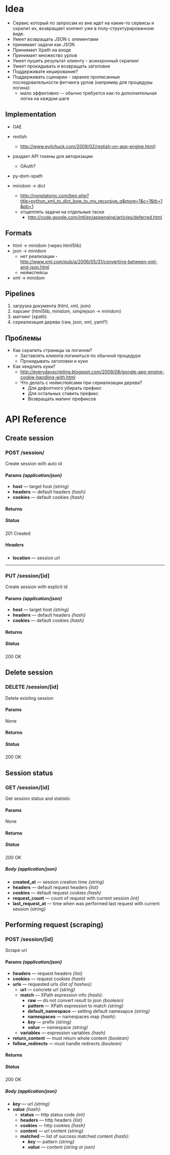 # Idea

 - Сервис который по запросам из вне идет на какие-то сервисы и скрапит их, возвращает контент уже в полу-структурированном виде.
 - Умеет возвращать JSON с элементами
 - принимает задачи как JSON
 - Принимает Xpath на входе
 - Принимает множество урлов
 - Умеет пушить результат клиенту - асинхронный скрапинг
 - Умеет прокидывать и возвращать заголовки
 - Поддерживате кеширование?
 - Поддерживать сценарии - заранее прописанные последовательности фетчинга урлов (например для процедуры логина):
    - мало эффективно -- обычно требуется как-то дополнительная логиа на каждом шаге

## Implementation

 - GAE
 - restish
    - http://www.evilchuck.com/2009/02/restish-on-app-engine.html)
 - раздает API токены для авторизации
    - OAuth?
 - py-dom-xpath

 - minidom -> dict
    - http://nonplatonic.com/ben.php?title=python_xml_to_dict_bow_to_my_recursive_g&more=1&c=1&tb=1&pb=1
    - отщеплять задачи на отдельные таски
       - http://code.google.com/intl/en/appengine/articles/deferred.html

## Formats

 - html -> minidom (через html5lib)
 - json -> minidom
    - нет реализации - http://www.xml.com/pub/a/2006/05/31/converting-between-xml-and-json.html
    - неймспейсы
 - xml -> minidom

## Pipelines

  1. загрузка документа (html, xml, json)
  2. парсинг (html5lib, minidom, simplejson -> minidom)
  3. матчинг (xpath)
  4. сериализация дерева (raw, json, xml, yaml?)

## Проблемы

 - Как скрапить страницы за логином?
    - Заставлять клиента логиниться по обычной процедуре
    - Прокидывать заголовки и куки
 - Как хендлить куки?
    - http://everydayscripting.blogspot.com/2009/08/google-app-engine-cookie-handling-with.html
    - Что делать с неймспейсами при сериализации дерева?
       - Для дефолтного убирать префикс
       - Для остальных ставить префикс
       - Возвращать мапинг префиксов

# API Reference

## Create session

### POST /session/
Create session with auto id

#### Params _{application/json}_
 - **host** &mdash; target host _{string}_
 - **headers** &mdash; default headers _{hash}_
 - **cookies** &mdash; default cookies _{hash}_

#### Returns

##### Status
201 Created

##### Headers
 - **location** &mdash; session url
___

### PUT /session/[id]
Create session with explicit id

#### Params _{application/json}_
 - **host** &mdash; target host _{string}_
 - **headers** &mdash; default headers _{hash}_
 - **cookies** &mdash; default cookies _{hash}_

#### Returns

##### Status
200 OK

## Delete session

### DELETE /session/[id]
Delete existing session

#### Params
None

#### Returns

##### Status
200 OK

## Session status

### GET /session/[id]
Get session status and statistic

#### Params
None

#### Returns

##### Status
200 OK

##### Body _{application/json}_
 - **created_at** &mdash; session creation time _{string}_
 - **headers** &mdash; default request headers _{list}_
 - **cookies** &mdash; default request cookies _{hash}_
 - **request_count** &mdash; count of request with current session _{int}_
 - **last_request_at** &mdash; time when was performed last request with current session _{string}_

## Performing request (scraping)

### POST /session/[id]
Scrape url

#### Params _{application/json}_
 - **headers** &mdash; request headers _{list}_
 - **cookies** &mdash; request cookies _{hash}_
 - **urls** &mdash; requested urls _{list of hashes}_:
    - **url** &mdash; concrete url _{string}_
    - **match** &mdash; XPath expression info _{hash}_:
       - **raw** &mdash; do not convert result to json _{boolean}_
       - **pattern** &mdash; XPath expression to match _{string}_
       - **default_namespace** &mdash; setting default namesapce _{string}_
       - **namespaces** &mdash; namespaces map _{hash}_:
       - _**key**_ &mdash; prefix _{string}_
       - _**value**_ &mdash; namespace _{string}_
    - **variables** &mdash; expression variables _{hash}_
 - **return_content** &mdash; must return whole content _{boolean}_
 - **follow_redirects** &mdash; must handle redirects _{boolean}_

#### Returns

##### Status
200 OK

##### Body _{application/json}_
 - _**key**_ &mdash; url _{string}_
 - _**value**_ _{hash}_:
     - **status** &mdash; http status code _{int}_
     - **headers** &mdash; http headers _{list}_
     - **cookies** &mdash; http cookies _{hash}_
     - **content** &mdash; url content _{string}_
     - **matched** &mdash; list of success matched content _{hash}_:
        - _**key**_ &mdash; pattern _{string}_
        - _**value**_ &mdash; content _{string or json}_
